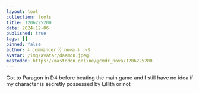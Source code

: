 ```yaml
---
layout: toot
collection: toots
title: 1206225200
date: 2024-12-06
published: true
tags: []
pinned: false
author: ⸸ commander ░ nova ⸸ :~$
avatar: /img/avatar/daemon.jpeg
mastodon: https://mastodon.online/@cmdr_nova/1206225200
---
```


Got to Paragon in D4 before beating the main game and I still have no idea if my character is secretly possessed by Lillith or not
